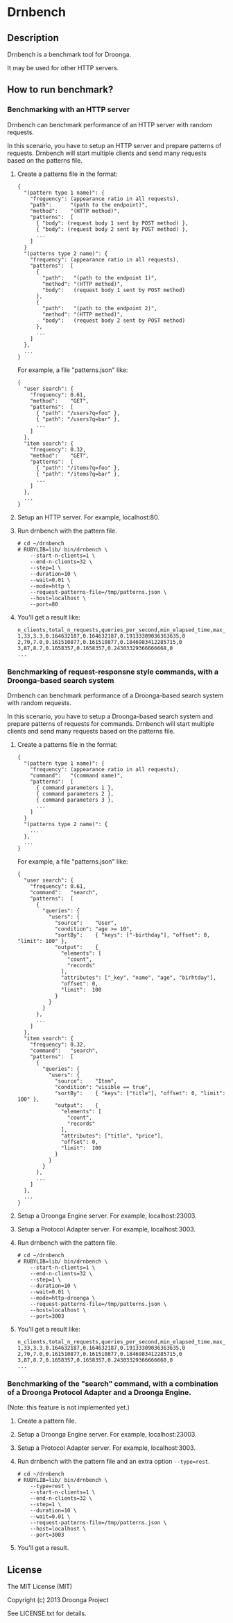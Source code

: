 # Drnbench

## Description

Drnbench is a benchmark tool for Droonga.

It may be used for other HTTP servers.


## How to run benchmark?

### Benchmarking with an HTTP server

Drnbench can benchmark performance of an HTTP server with random requests.

In this scenario, you have to setup an HTTP server and prepare patterns of requests.
Drnbench will start multiple clients and send many requests based on the patterns file.

 1. Create a patterns file in the format:
    
        {
          "(pattern type 1 name)": {
            "frequency": (appearance ratio in all requests),
            "path":      "(path to the endpoint)",
            "method":    "(HTTP method)",
            "patterns":  [
              { "body": (request body 1 sent by POST method) },
              { "body": (request body 2 sent by POST method) },
              ...
            ]
          }
          "(patterns type 2 name)": {
            "frequency": (appearance ratio in all requests),
            "patterns":  [
              {
                "path":   "(path to the endpoint 1)",
                "method": "(HTTP method)",
                "body":   (request body 1 sent by POST method)
              },
              {
                "path":   "(path to the endpoint 2)",
                "method": "(HTTP method)",
                "body":   (request body 2 sent by POST method)
              },
              ...
            ]
          },
          ...
        }
    
    For example, a file "patterns.json" like:
    
        {
          "user search": {
            "frequency": 0.61,
            "method":    "GET",
            "patterns":  [
              { "path": "/users?q=foo" },
              { "path": "/users?q=bar" },
              ...
            ]
          },
          "item search": {
            "frequency": 0.32,
            "method":    "GET",
            "patterns":  [
              { "path": "/items?q=foo" },
              { "path": "/items?q=bar" },
              ...
            ]
          },
          ...
        }
    
 2. Setup an HTTP server. For example, localhost:80.
 4. Run drnbench with the pattern file.
    
        # cd ~/drnbench
        # RUBYLIB=lib/ bin/drnbench \
            --start-n-clients=1 \
            --end-n-clients=32 \
            --step=1 \
            --duration=10 \
            --wait=0.01 \
            --mode=http \
            --request-patterns-file=/tmp/patterns.json \
            --host=localhost \
            --port=80
    
 5. You'll get a result like:
    
        n_clients,total_n_requests,queries_per_second,min_elapsed_time,max_elapsed_time,average_elapsed_time,200
        1,33,3.3,0.164632187,0.164632187,0.19133309036363635,0
        2,70,7.0,0.161510877,0.161510877,0.1846983412285715,0
        3,87,8.7,0.1658357,0.1658357,0.24303329366666668,0
        ...


### Benchmarking of request-responsne style commands, with a Droonga-based search system

Drnbench can benchmark performance of a Droonga-based search system with random requests.

In this scenario, you have to setup a Droonga-based search system and prepare patterns of requests for commands.
Drnbench will start multiple clients and send many requests based on the patterns file.

 1. Create a patterns file in the format:
    
        {
          "(pattern type 1 name)": {
            "frequency": (appearance ratio in all requests),
            "command":   "(command name)",
            "patterns":  [
              { command parameters 1 },
              { command parameters 2 },
              { command parameters 3 },
              ...
            ]
          }
          "(patterns type 2 name)": {
            ...
          },
          ...
        }
    
    For example, a file "patterns.json" like:
    
        {
          "user search": {
            "frequency": 0.61,
            "command":   "search",
            "patterns":  [
              {
                "queries": {
                  "users": {
                    "source":    "User",
                    "condition": "age >= 10",
                    "sortBy":    { "keys": ["-birthday"], "offset": 0, "limit": 100" },
                    "output":    {
                      "elements": [
                        "count",
                        "records"
                      ],
                      "attributes": ["_key", "name", "age", "birhtday"],
                      "offset": 0,
                      "limit":  100
                    }
                  }
                }
              },
              ...
            ]
          },
          "item search": {
            "frequency": 0.32,
            "command":   "search",
            "patterns":  [
              {
                "queries": {
                  "users": {
                    "source":    "Item",
                    "condition": "visible == true",
                    "sortBy":    { "keys": ["title"], "offset": 0, "limit": 100" },
                    "output":    {
                      "elements": [
                        "count",
                        "records"
                      ],
                      "attributes": ["title", "price"],
                      "offset": 0,
                      "limit":  100
                    }
                  }
                }
              },
              ...
            ]
          },
          ...
        }
    
 2. Setup a Droonga Engine server. For example, localhost:23003.
 3. Setup a Protocol Adapter server. For example, localhost:3003.
 4. Run drnbench with the pattern file.
    
        # cd ~/drnbench
        # RUBYLIB=lib/ bin/drnbench \
            --start-n-clients=1 \
            --end-n-clients=32 \
            --step=1 \
            --duration=10 \
            --wait=0.01 \
            --mode=http-droonga \
            --request-patterns-file=/tmp/patterns.json \
            --host=localhost \
            --port=3003
    
 5. You'll get a result like:
    
        n_clients,total_n_requests,queries_per_second,min_elapsed_time,max_elapsed_time,average_elapsed_time,200
        1,33,3.3,0.164632187,0.164632187,0.19133309036363635,0
        2,70,7.0,0.161510877,0.161510877,0.1846983412285715,0
        3,87,8.7,0.1658357,0.1658357,0.24303329366666668,0
        ...


### Benchmarking of the "search" command, with a combination of a Droonga Protocol Adapter and a Droonga Engine.

(Note: this feature is not implemented yet.)

 1. Create a pattern file.
 2. Setup a Droonga Engine server. For example, localhost:23003.
 3. Setup a Protocol Adapter server. For example, localhost:3003.
 4. Run drnbench with the pattern file and an extra option `--type=rest`.
    
        # cd ~/drnbench
        # RUBYLIB=lib/ bin/drnbench \
            --type=rest \
            --start-n-clients=1 \
            --end-n-clients=32 \
            --step=1 \
            --duration=10 \
            --wait=0.01 \
            --request-patterns-file=/tmp/patterns.json \
            --host=localhost \
            --port=3003
    
 4. You'll get a result.


## License

The MIT License (MIT)

Copyright (c) 2013 Droonga Project

See LICENSE.txt for details.
